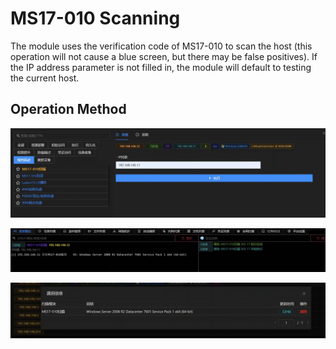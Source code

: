# MS17-010 Scanning


The module uses the verification code of MS17-010 to scan the host (this operation will not cause a blue screen, but there may be false positives). If the IP address parameter is not filled in, the module will default to testing the current host.

## Operation Method
![](img\LateralMovement_ExploitationOfRemoteServices_AuxiliaryMs17010\1.webp)

![](img\LateralMovement_ExploitationOfRemoteServices_AuxiliaryMs17010\2.webp)

![](img\LateralMovement_ExploitationOfRemoteServices_AuxiliaryMs17010\3.webp)
